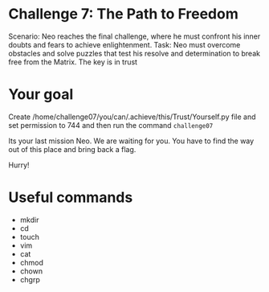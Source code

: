 # Challenge 7: The Path to Freedom

Scenario: Neo reaches the final challenge, where he must confront his inner doubts and fears to achieve enlightenment.
Task: Neo must overcome obstacles and solve puzzles that test his resolve and determination to break free from the Matrix. The key is in trust 

# Your goal
Create /home/challenge07/you/can/.achieve/this/Trust/Yourself.py file and set permission to 744 and then run the command `challenge07` 

Its your last mission Neo. We are waiting for you. You  have to find the way out of this place and bring back a flag. 

Hurry!

# Useful commands
- mkdir
- cd
- touch
- vim
- cat 
- chmod
- chown
- chgrp
